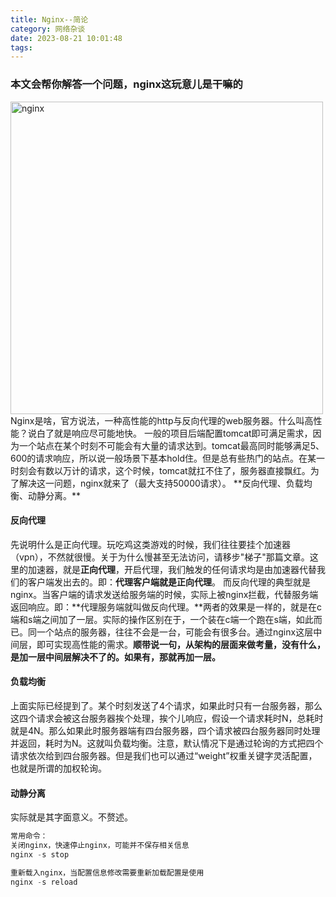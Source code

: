 ```yaml
---
title: Nginx--简论
category: 网络杂谈
date: 2023-08-21 10:01:48
tags:
---
```

### 本文会帮你解答一个问题，nginx这玩意儿是干嘛的
<img src="/img/nginx.jpg" alt="nginx" width="500">
Nginx是啥，官方说法，一种高性能的http与反向代理的web服务器。什么叫高性能？说白了就是响应尽可能地快。
一般的项目后端配置tomcat即可满足需求，因为一个站点在某个时刻不可能会有大量的请求达到。tomcat最高同时能够满足5、600的请求响应，所以说一般场景下基本hold住。但是总有些热门的站点。在某一时刻会有数以万计的请求，这个时候，tomcat就扛不住了，服务器直接飘红。为了解决这一问题，nginx就来了（最大支持50000请求）。
**反向代理、负载均衡、动静分离。**

#### 反向代理
先说明什么是正向代理。玩吃鸡这类游戏的时候，我们往往要挂个加速器（vpn），不然就很慢。关于为什么慢甚至无法访问，请移步"梯子"那篇文章。这里的加速器，就是**正向代理**，开启代理，我们触发的任何请求均是由加速器代替我们的客户端发出去的。即：**代理客户端就是正向代理**。
而反向代理的典型就是nginx。当客户端的请求发送给服务端的时候，实际上被nginx拦截，代替服务端返回响应。即：**代理服务端就叫做反向代理。**两者的效果是一样的，就是在c端和s端之间加了一层。实际的操作区别在于，一个装在c端一个跑在s端，如此而已。同一个站点的服务器，往往不会是一台，可能会有很多台。通过nginx这层中间层，即可实现高性能的需求。**顺带说一句，从架构的层面来做考量，没有什么，是加一层中间层解决不了的。如果有，那就再加一层。**

#### 负载均衡
上面实际已经提到了。某个时刻发送了4个请求，如果此时只有一台服务器，那么这四个请求会被这台服务器挨个处理，挨个儿响应，假设一个请求耗时N，总耗时就是4N。那么如果此时服务器端有四台服务器，四个请求被四台服务器同时处理并返回，耗时为N。这就叫负载均衡。注意，默认情况下是通过轮询的方式把四个请求依次给到四台服务器。但是我们也可以通过“weight”权重关键字灵活配置，也就是所谓的加权轮询。

#### 动静分离
实际就是其字面意义。不赘述。
```javascript
常用命令：
关闭nginx，快速停止nginx，可能并不保存相关信息
nginx -s stop

重新载入nginx，当配置信息修改需要重新加载配置是使用
nginx -s reload
```